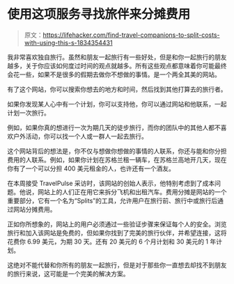 # 使用这项服务寻找旅伴来分摊费用

> 原文：<https://lifehacker.com/find-travel-companions-to-split-costs-with-using-this-s-1834354431>

我非常喜欢独自旅行。虽然和朋友一起旅行有一些好处，但是和你一起旅行的朋友越多，关于你应该如何度过时间的观点就越多。所有这些观点都意味着你可能最终会花一些，如果不是很多的假期去做你不想做的事情。是一个两全其美的网站。



有了这个网站，你可以搜索你想去的地方和时间，然后找到其他打算去的旅行者。

如果你发现某人心中有一个计划，你可以支持他，你可以通过网站和他联系，一起计划一次旅行。

例如，如果你真的想进行一次为期几天的徒步旅行，而你的团队中的其他人都不喜欢户外活动，你可以找一个人或一群人一起去旅行。

这个网站背后的想法是，你不仅与想做你想做的事情的人联系，你还与能和你分担费用的人联系。例如，如果你计划在苏格兰租一辆车，在苏格兰高地开几天，现在你有了一个可以分担 400 美元租金的人，也许还有一个酒友。

在本周接受 TravelPulse 采访时，该网站的创始人表示，他特别考虑到了成本问题。他说，网站上的人们正在用它来拆分飞机和出租汽车。费用分摊是网站的一个重要部分，它有一个名为“Splits”的工具，允许用户在旅行前、旅行中或旅行后通过网站分摊费用。

正如你所想象的，网站上的用户必须通过一些验证步骤来保证每个人的安全。浏览旅行和加入该网站是免费的，但如果你找到了完美的旅行伙伴，并希望连接，这将花费你 6.99 美元，为期 30 天。还有 20 美元的 6 个月计划和 30 美元的 1 年计划。

这绝对不能代替和你所有的朋友一起旅行，但是对于那些你一直想去却找不到朋友的旅行来说，这可能是一个完美的解决方案。